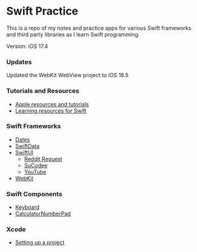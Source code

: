 # Swift Practice
This is a repo of my notes and practice apps for various Swift frameworks and third party libraries as I learn Swift programming.

Version: iOS 17.4   

### Updates
Updated the WebKit WebView project to iOS 18.5


### Tutorials and Resources
- [Apple resources and tutorials](/apple_resources_and_learning.md)
- [Learning resources for Swift](/learning_resources_for_swift.md)   

### Swift Frameworks
- [Dates](/Swift%20Frameworks/Dates/)   
- [SwiftData](/Swift%20Frameworks/SwiftData/)
- [SwiftUI](/Swift%20Frameworks/SwiftUI/)
  - [Reddit Request](/Swift%20Frameworks/SwiftUI/Reddit/)
  - [SuCodee](/Swift%20Frameworks/SwiftUI/SuCodee/)
  - [YouTube](/Swift%20Frameworks/SwiftUI/YouTube/)
- [WebKit](/Swift%20Frameworks/WebKit/)

### Swift Components
- [Keyboard](/SwiftUI%20Components/Keyboard/)
- [CalculatorNumberPad](/SwiftUI%20Components/Random%20Views/CalculatorNumberPad/)

### Xcode
- [Setting up a project](/setting_up_a_project.md)